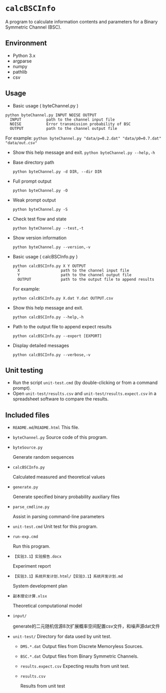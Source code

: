 # `calcBSCInfo`

A program to calculate information contents and parameters for a Binary Symmetric Channel (BSC).

## Environment

- Python 3.x
- argparse
- numpy
- pathlib
- csv

## Usage

- Basic usage ( byteChannel.py )

```help
python byteChannel.py INPUT NOISE OUTPUT
  INPUT           path to the channel input file
  NOISE           Error transmission probability of BSC
  OUTPUT          path to the channel output file
```

For example:
`python byteChannel.py "data/p=0.2.dat" "data/p0=0.7.dat" "data/out.csv"`

- Show this help message and exit.
  `python byteChannel.py --help,-h`

- Base directory path

  `python byteChannel.py -d DIR, --dir DIR`

- Full prompt output

  `python byteChannel.py -O`

- Weak prompt output

  `python byteChannel.py -S ` 

- Check test flow and state

  ``python byteChannel.py --test,-t``

- Show version information

  ``python byteChannel.py --version,-v`` 
  
  
  
- Basic usage ( calcBSCInfo.py )

  ```help
  python calcBSCInfo.py X Y OUTPUT
    X                  path to the channel input file
    Y                  path to the channel output file
    OUTPUT             path to the output file to append results
  ```
  
  For example:
  
  `python calcBSCInfo.py X.dat Y.dat OUTPUT.csv`
  
- Show this help message and exit.

  `python calcBSCInfo.py --help,-h`
  
- Path to the output file to append expect results

  `python calcBSCInfo.py --export [EXPORT]`
  
- Display detailed messages

  `python calcBSCInfo.py --verbose,-v`

## Unit testing

- Run the script `unit-test.cmd` (by double-clicking or from a command prompt).
- Open `unit-test/results.csv` and `unit-test/results.expect.csv` in a spreadsheet software to compare the results.

## Included files

- `README.md`/`README.html`
  This file.
  
- `byteChannel.py`
  Source code of this program.
  
- `byteSource.py`
  
  Generate random sequences
  
- `calcBSCInfo.py`
  
  Calculated measured and theoretical values
  
- `generate.py`

  Generate specified binary probability auxiliary files

- `parse_cmdline.py`

  Assist in parsing command-line parameters

- `unit-test.cmd`
  Unit test for this program.

- `run-exp.cmd`

  Run this program.

- `【实验3.1】实验报告.docx`

  Experiment report

- `【实验3.1】系统开发计划.html/【实验3.1】系统开发计划.md`

  System development plan

- `副本理论计算.xlsx`

  Theoretical computational model

- `input/`

  generate的二元随机信源8次扩展概率空间配置csv文件，和噪声源dat文件

- `unit-test/`
  Directory for data used by unit test.

  - `DMS.*.dat`
    Output files from Discrete Memoryless Sources.
    
  - `BSC.*.dat`
    Output files from Binary Symmetric Channels.
    
  - `results.expect.csv`
    Expecting results from unit test.
    
  - `results.csv`

    Results from unit test
